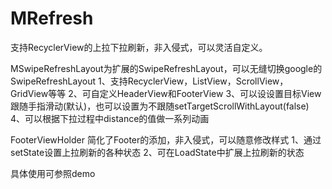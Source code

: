 # MRefresh

支持RecyclerView的上拉下拉刷新，非入侵式，可以灵活自定义。

MSwipeRefreshLayout为扩展的SwipeRefreshLayout，可以无缝切换google的SwipeRefreshLayout
1、支持RecyclerView，ListView，ScrollView，GridView等等
2、可自定义HeaderView和FooterView
3、可以设设置目标View跟随手指滑动(默认)，也可以设置为不跟随setTargetScrollWithLayout(false)
4、可以根据下拉过程中distance的值做一系列动画

FooterViewHolder 简化了Footer的添加，非入侵式，可以随意修改样式
1、通过setState设置上拉刷新的各种状态
2、可在LoadState中扩展上拉刷新的状态

具体使用可参照demo



